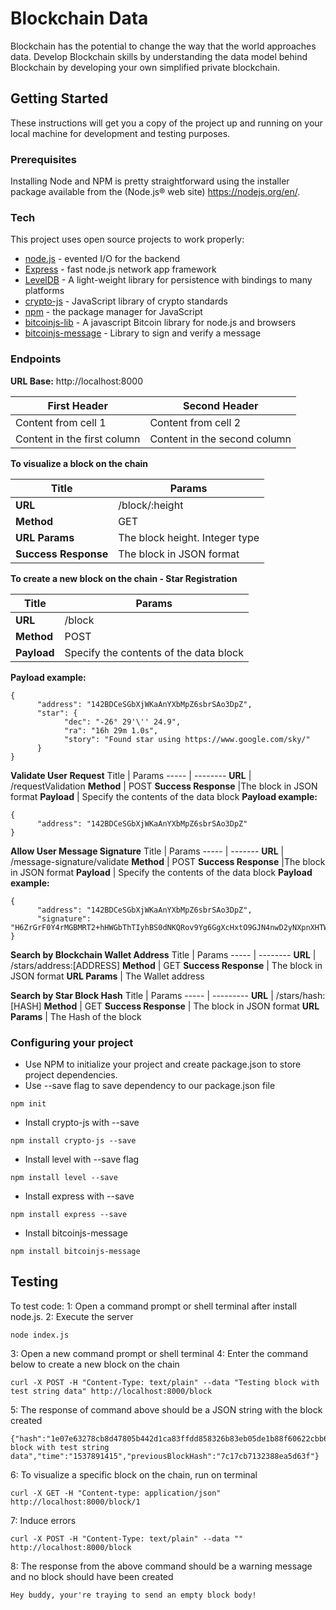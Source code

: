 # Blockchain Data

Blockchain has the potential to change the way that the world approaches data. Develop Blockchain skills by understanding the data model behind Blockchain by developing your own simplified private blockchain.

## Getting Started

These instructions will get you a copy of the project up and running on your local machine for development and testing purposes.

### Prerequisites

Installing Node and NPM is pretty straightforward using the installer package available from the (Node.js® web site) https://nodejs.org/en/.

### Tech
This project uses open source projects to work properly:

* [node.js] - evented I/O for the backend
* [Express] - fast node.js network app framework
* [LevelDB] - A light-weight library for persistence with bindings to many platforms
* [crypto-js] - JavaScript library of crypto standards
* [npm] - the package manager for JavaScript
* [bitcoinjs-lib] - A javascript Bitcoin library for node.js and browsers
* [bitcoinjs-message] - Library to sign and verify a message

### Endpoints

**URL Base:** http://localhost:8000

First Header | Second Header
---------- | -------------
Content from cell 1 | Content from cell 2
Content in the first column | Content in the second column

**To visualize a block on the chain**

Title  | Params
------ | --------
**URL** | /block/:height 
**Method** | GET
**URL Params** | The block height. Integer type
**Success Response** | The block in JSON format

**To create a new block on the chain - Star Registration**

Title | Params
----- | --------
**URL** | /block
**Method** | POST
**Payload** | Specify the contents of the data block

**Payload example:**
```
{
      "address": "142BDCeSGbXjWKaAnYXbMpZ6sbrSAo3DpZ",
      "star": {
            "dec": "-26° 29'\'' 24.9",
            "ra": "16h 29m 1.0s",
            "story": "Found star using https://www.google.com/sky/"
      }
}
```

**Validate User Request**
Title | Params
----- | --------
 **URL** | /requestValidation 
 **Method** | POST
 **Success Response** |The block in JSON format
 **Payload** | Specify the contents of the data block
**Payload example:**
```
{
      "address": "142BDCeSGbXjWKaAnYXbMpZ6sbrSAo3DpZ"
}
```
**Allow User Message Signature**
Title | Params
----- | -------
 **URL** | /message-signature/validate 
 **Method** | POST
 **Success Response** |The block in JSON format
 **Payload** | Specify the contents of the data block
**Payload example:**
```
{
      "address": "142BDCeSGbXjWKaAnYXbMpZ6sbrSAo3DpZ",
      "signature": "H6ZrGrF0Y4rMGBMRT2+hHWGbThTIyhBS0dNKQRov9Yg6GgXcHxtO9GJN4nwD2yNXpnXHTWU9i+qdw5vpsooryLU="
}
```
**Search by Blockchain Wallet Address**
Title | Params
----- | --------
 **URL** | /stars/address:[ADDRESS]
 **Method** | GET
 **Success Response** | The block in JSON format
 **URL Params** | The Wallet address

**Search by Star Block Hash**
Title | Params
----- | ---------
 **URL** | /stars/hash:[HASH] 
 **Method** | GET
 **Success Response** | The block in JSON format
 **URL Params** | The Hash of the block

### Configuring your project

- Use NPM to initialize your project and create package.json to store project dependencies.
- Use --save flag to save dependency to our package.json file
```
npm init
```
- Install crypto-js with --save
```
npm install crypto-js --save
```
- Install level with --save flag
```
npm install level --save
```
- Install express with --save
```
npm install express --save
```
- Install bitcoinjs-message
```
npm install bitcoinjs-message
```

## Testing

To test code:
1: Open a command prompt or shell terminal after install node.js.
2: Execute the server
```
node index.js
```
3: Open a new command prompt or shell terminal
4: Enter the command below to create a new block on the chain
```
curl -X POST -H "Content-Type: text/plain" --data "Testing block with test string data" http://localhost:8000/block
```
5: The response of command above should be a JSON string with the block created
```
{"hash":"1e07e63278cb8d47805b442d1ca83ffdd858326b83eb05de1b88f60622cbb611","height":1,"body":"Testing block with test string data","time":"1537891415","previousBlockHash":"7c17cb7132388ea5d63f"}
```
6: To visualize a specific block on the chain, run on terminal
```
curl -X GET -H "Content-type: application/json" http://localhost:8000/block/1
```

7: Induce errors 
```
curl -X POST -H "Content-Type: text/plain" --data "" http://localhost:8000/block
```
8: The response from the above command should be a warning message and no block should have been created
```
Hey buddy, your're traying to send an empty block body!
```


[node.js]: <http://nodejs.org>
[express]: <http://expressjs.com>
[LevelDB]: http://leveldb.org
[crypto-js]: https://github.com/brix/crypto-js
[npm]: https://www.npmjs.com
[bitcoinjs-message]: https://github.com/bitcoinjs/bitcoinjs-message
[bitcoinjs-lib]: https://github.com/bitcoinjs/bitcoinjs-lib


